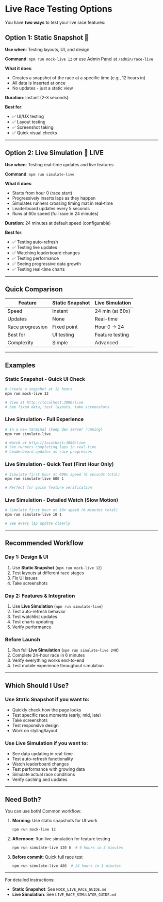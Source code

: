 # Live Race Testing Options

You have **two ways** to test your live race features:

## Option 1: Static Snapshot 📸

**Use when**: Testing layouts, UI, and design

**Command**: `npm run mock-live 12` or use Admin Panel at `/admin/race-live`

**What it does**:

- Creates a snapshot of the race at a specific time (e.g., 12 hours in)
- All data is inserted at once
- No updates - just a static view

**Duration**: Instant (2-3 seconds)

**Best for**:

- ✅ UI/UX testing
- ✅ Layout testing
- ✅ Screenshot taking
- ✅ Quick visual checks

---

## Option 2: Live Simulation 🔴 LIVE

**Use when**: Testing real-time updates and live features

**Command**: `npm run simulate-live`

**What it does**:

- Starts from hour 0 (race start)
- Progressively inserts laps as they happen
- Simulates runners crossing timing mat in real-time
- Leaderboard updates every 5 seconds
- Runs at 60x speed (full race in 24 minutes)

**Duration**: 24 minutes at default speed (configurable)

**Best for**:

- ✅ Testing auto-refresh
- ✅ Testing live updates
- ✅ Watching leaderboard changes
- ✅ Testing performance
- ✅ Seeing progressive data growth
- ✅ Testing real-time charts

---

## Quick Comparison

| Feature          | Static Snapshot | Live Simulation |
| ---------------- | --------------- | --------------- |
| Speed            | Instant         | 24 min (at 60x) |
| Updates          | None            | Real-time       |
| Race progression | Fixed point     | Hour 0 → 24     |
| Best for         | UI testing      | Feature testing |
| Complexity       | Simple          | Advanced        |

---

## Examples

### Static Snapshot - Quick UI Check

```bash
# Create a snapshot at 12 hours
npm run mock-live 12

# View at http://localhost:3000/live
# See fixed data, test layouts, take screenshots
```

### Live Simulation - Full Experience

```bash
# In a new terminal (keep dev server running)
npm run simulate-live

# Watch at http://localhost:3000/live
# See runners completing laps in real-time
# Leaderboard updates as race progresses
```

### Live Simulation - Quick Test (First Hour Only)

```bash
# Simulate first hour at 600x speed (6 seconds total)
npm run simulate-live 600 1

# Perfect for quick feature verification
```

### Live Simulation - Detailed Watch (Slow Motion)

```bash
# Simulate first hour at 10x speed (6 minutes total)
npm run simulate-live 10 1

# See every lap update clearly
```

---

## Recommended Workflow

### Day 1: Design & UI

1. Use **Static Snapshot** (`npm run mock-live 12`)
2. Test layouts at different race stages
3. Fix UI issues
4. Take screenshots

### Day 2: Features & Integration

1. Use **Live Simulation** (`npm run simulate-live`)
2. Test auto-refresh behavior
3. Test watchlist updates
4. Test charts updating
5. Verify performance

### Before Launch

1. Run full **Live Simulation** (`npm run simulate-live 240`)
2. Complete 24-hour race in 6 minutes
3. Verify everything works end-to-end
4. Test mobile experience throughout simulation

---

## Which Should I Use?

### Use Static Snapshot if you want to:

- Quickly check how the page looks
- Test specific race moments (early, mid, late)
- Take screenshots
- Test responsive design
- Work on styling/layout

### Use Live Simulation if you want to:

- See data updating in real-time
- Test auto-refresh functionality
- Watch leaderboard changes
- Test performance with growing data
- Simulate actual race conditions
- Verify caching and updates

---

## Need Both?

You can use both! Common workflow:

1. **Morning**: Use static snapshots for UI work

   ```bash
   npm run mock-live 12
   ```

2. **Afternoon**: Run live simulation for feature testing

   ```bash
   npm run simulate-live 120 6  # 6 hours in 3 minutes
   ```

3. **Before commit**: Quick full race test
   ```bash
   npm run simulate-live 480  # 24 hours in 3 minutes
   ```

---

For detailed instructions:

- **Static Snapshot**: See `MOCK_LIVE_RACE_GUIDE.md`
- **Live Simulation**: See `LIVE_RACE_SIMULATOR_GUIDE.md`





